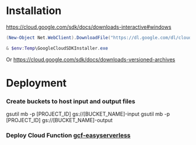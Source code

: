 # Installation
https://cloud.google.com/sdk/docs/downloads-interactive#windows
```ps1
(New-Object Net.WebClient).DownloadFile("https://dl.google.com/dl/cloudsdk/channels/rapid/GoogleCloudSDKInstaller.exe", "$env:Temp\GoogleCloudSDKInstaller.exe")

& $env:Temp\GoogleCloudSDKInstaller.exe
```

Or https://cloud.google.com/sdk/docs/downloads-versioned-archives

# Deployment

### Create buckets to host input and output files
gsutil mb -p [PROJECT_ID] gs://[BUCKET_NAME]-input
gsutil mb -p [PROJECT_ID] gs://[BUCKET_NAME]-output

### Deploy Cloud Function [gcf-easyserverless](./gcf-easyserverless)
